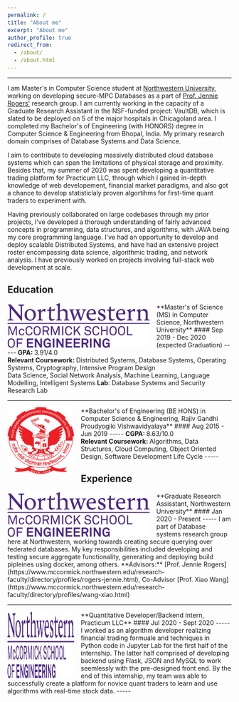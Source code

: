 ```yaml
---
permalink: /
title: "About me"
excerpt: "About me"
author_profile: true
redirect_from: 
  - /about/
  - /about.html
---
```

------
I am Master's in Computer Science student at [Northwestern University](https://www.mccormick.northwestern.edu/computer-science/), working on developing secure-MPC Databases as a part of [Prof. Jennie Rogers'](http://users.eecs.northwestern.edu/~jennie/) research group. I am currently working in the capacity of a Graduate Research Assistant in the NSF-funded project: VaultDB, which is slated to be deployed on 5 of the major hospitals in Chicagoland area. I completed my Bachelor's of Engineering (with HONORS) degree in Computer Science & Engineering from Bhopal, India. My primary research domain comprises of Database Systems and Data Science.

I aim to contribute to developing massively distributed cloud database systems which can span the limitations of physical storage and proximity. Besides that, my summer of 2020 was spent developing a quantitative trading platform for Practicum LLC, through which I gained in-depth knowledge of web developement, financial market paradigms, and also got a chance to develop statisticlaly proven algortihms for first-time quant traders to experiment with.

Having previously collaborated on large codebases through my prior projects, I've developed a thorough understanding of fairly advanced concepts in programming, data structures, and algorithms, with JAVA being my core programming language. I've had an opportunity to develop and deploy scalable Distributed Systems, and have had an extensive project roster encompassing data science, algorithmic trading, and network analysis. I have previously worked on projects involving full-stack web development at scale.

Education
-----
<img align="left" height="100" width="320" src="../images/nu.png" style="padding-right:15px">
**Master's of Science (MS) in Computer Science, Northwestern University**
#### Sep 2019 - Dec 2020 (expected Graduation)
-----
<strong>GPA: </strong> 3.91/4.0 <br>
<strong>Relevant Coursework: </strong>
Distributed Systems, Database Systems, Operating Systems, Cryptography, Intensive Program Design<br>
Data Science, Social Network Analysis, Machine Learning, Language Modelling, Intelligent Systems
<strong>Lab</strong>: Database Systems and Security Research Lab

-----
<img align="left" height="150" width="150" src="../images/rgpv.png" style="padding-right:15px">
**Bachelor's of Engineering (BE HONS) in Computer Science & Engineering, Rajiv Gandhi Proudyogiki Vishwavidyalaya**
#### Aug 2015 - Jun 2019 
-----
<strong>CGPA: </strong> 8.63/10.0 <br>
<strong>Relevant Coursework: </strong>
Algorithms, Data Structures, Cloud Computing, Object Oriented Design, Software Development Life Cycle
-----

Experience
-----
<img align="left" height="100" width="320" src="../images/nu.png" style="padding-right:15px">
**Graduate Research Assisstant, Northwestern University**
#### Jan 2020 - Present
-----
I am part of Database systems research group here at Northwestern, working towards creating secure querying over federated databases. My key responsibilities included developing and testing secure aggregate functionality, generating and deploying build pipleines using docker, among others.
**Advisors:** [Prof. Jennie Rogers](https://www.mccormick.northwestern.edu/research-faculty/directory/profiles/rogers-jennie.html), Co-Advisor [Prof. Xiao Wang](https://www.mccormick.northwestern.edu/research-faculty/directory/profiles/wang-xiao.html) 

-----
<img align="left" height="150" width="150" src="../images/nu.png" style="padding-right:15px">
**Quantitative Developer/Backend Intern, Practicum LLC**
#### Jul 2020 - Sept 2020
-----
I worked as an algorithm developer realizing financial trading formuale and techniques in Python code in Jupyter Lab for the first half of the internship. The latter half comprised of developing backend using Flask, JSON and MySQL to work seemlessly with the pre-designed front end. By the end of this internship, my team was able to successfully create a platform for novice quant traders to learn and use algorithms with real-time stock data.
-----

